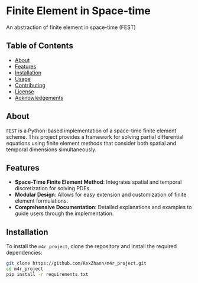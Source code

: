 # Finite Element in Space-time

An abstraction of finite element in space-time (FEST)

## Table of Contents

- [About](#about)
- [Features](#features)
- [Installation](#installation)
- [Usage](#usage)
- [Contributing](#contributing)
- [License](#license)
- [Acknowledgements](#acknowledgements)

## About

`FEST` is a Python-based implementation of a space-time finite element scheme. This project provides a framework for solving partial differential equations using finite element methods that consider both spatial and temporal dimensions simultaneously.

## Features

- **Space-Time Finite Element Method**: Integrates spatial and temporal discretization for solving PDEs.
- **Modular Design**: Allows for easy extension and customization of finite element formulations.
- **Comprehensive Documentation**: Detailed explanations and examples to guide users through the implementation.

## Installation

To install the `m4r_project`, clone the repository and install the required dependencies:

```bash
git clone https://github.com/RexZhann/m4r_project.git
cd m4r_project
pip install -r requirements.txt
```
